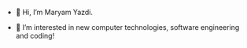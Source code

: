 - 👋 Hi, I’m Maryam Yazdi.


- 👀 I’m interested in new computer technologies, software engineering and coding!


<!---
maryamyazdi/maryamyazdi is a ✨ special ✨ repository because its `README.md` (this file) appears on your GitHub profile.
You can click the Preview link to take a look at your changes.
--->
